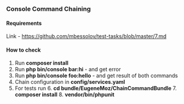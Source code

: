 ### Console Command Chaining

#### **Requirements**

Link - https://github.com/mbessolov/test-tasks/blob/master/7.md

#### How to check

1. Run **composer install**
2. Run **php bin/console bar:hi** - and get error
3. Run **php bin/console foo:hello** - and get result of both commands
4. Chain configuration in **config/services.yaml**
5. For tests run
   6. **cd bundle/EugeneMoz/ChainCommandBundle**
   7. **composer install**
   8. **vendor/bin/phpunit**
